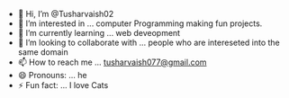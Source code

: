 - 👋 Hi, I’m @Tusharvaish02
- 👀 I’m interested in ... computer Programming making fun projects.
- 🌱 I’m currently learning ... web deveopment
- 💞️ I’m looking to collaborate with ... people who are intereseted into the same domain 
- 📫 How to reach me ... tusharvaish077@gmail.com
- 😄 Pronouns: ... he
- ⚡ Fun fact: ... I love Cats

<!---
Tusharvaish02/Tusharvaish02 is a ✨ special ✨ repository because its `README.md` (this file) appears on your GitHub profile.
You can click the Preview link to take a look at your changes.
--->
